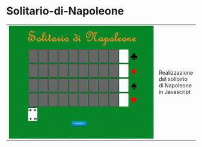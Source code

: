 # Solitario-di-Napoleone

<table>
  <td width="600" align="center">
    <img src="/img/screen.PNG" height="fill" width="fill" align="center">
  </td>
  <td>
    Realizzazione del solitario di Napoleone in Javascript
  </td>
</table>
